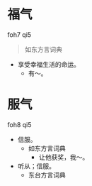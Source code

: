 

# 福气
foh7 qi5
> 如东方言词典
- 享受幸福生活的命运。
  - 有～。



# 服气
foh8 qi5
+ 信服。
  * 如东方言词典
    - 让他获奖，我～。
+ 听从；信服。
  * 东台方言词典
